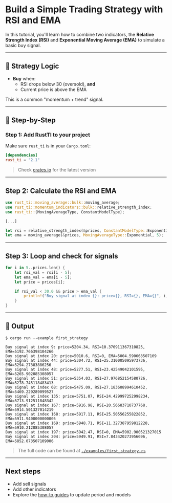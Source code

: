 # Build a Simple Trading Strategy with RSI and EMA

In this tutorial, you'll learn how to combine two indicators, the **Relative Strength Index (RSI)** 
and **Exponential Moving Average (EMA)** to simulate a basic buy signal.

---

## 🧠 Strategy Logic

- **Buy** when:
  - RSI drops below 30 (oversold), **and**
  - Current price is above the EMA

This is a common "momentum + trend" signal.

---

## 🚀 Step-by-Step

### Step 1: Add RustTI to your project

Make sure `rust_ti` is in your `Cargo.toml`:

```toml
[dependencies]
rust_ti = "2.1"
```

> Check [crates.io](https://crates.io/crates/rust_ti) for the latest version

---

## Step 2: Calculate the RSI and EMA

```rust
use rust_ti::moving_average::bulk::moving_average;
use rust_ti::momentum_indicators::bulk::relative_strength_index;
use rust_ti::{MovingAverageType, ConstantModelType};

[...]

let rsi = relative_strength_index(&prices, ConstantModelType::ExponentialMovingAverage, 5);
let ema = moving_average(&prices, MovingAverageType::Exponential, 5);
```

---

## Step 3: Loop and check for signals

```rust
for i in 5..prices.len() {
    let rsi_val = rsi[i - 5];
    let ema_val = ema[i - 5];
    let price = prices[i];

    if rsi_val < 30.0 && price > ema_val {
        println!("Buy signal at index {}: price={}, RSI={}, EMA={}", i, price, rsi_val, ema_val);
    }
}
```

---

## 🧪 Output

```shell
$ cargo run --example first_strategy

Buy signal at index 9: price=5204.34, RSI=10.370911367310825, EMA=5192.766398104266
Buy signal at index 20: price=5010.6, RSI=0, EMA=5004.590663507109
Buy signal at index 44: price=5304.72, RSI=25.310005095973736, EMA=5294.27383886256
Buy signal at index 48: price=5277.51, RSI=23.42549042101595, EMA=5265.902085308057
Buy signal at index 51: price=5354.03, RSI=27.976852154580726, EMA=5278.745118483413
Buy signal at index 68: price=5475.09, RSI=27.183608994610452, EMA=5469.229289099527
Buy signal at index 135: price=5751.07, RSI=24.429997252998234, EMA=5713.912511848342
Buy signal at index 167: price=5916.98, RSI=20.56683710737768, EMA=5914.501327014219
Buy signal at index 168: price=5917.11, RSI=25.50556255822852, EMA=5911.9400000000005
Buy signal at index 169: price=5948.71, RSI=11.327387959812228, EMA=5910.212085308057
Buy signal at index 197: price=5942.47, RSI=0, EMA=5902.900521327015
Buy signal at index 204: price=5949.91, RSI=7.843420273956696, EMA=5852.073507109006
```

> The full code can be found at [`./examples/first_strategy.rs`](./examples/first_strategy.rs)

---

## Next steps

- Add sell signals
- Add other indicators
- Explore the [how-to guides](https://github.com/0100101001010000/RustTI-how-to-guides) to update period and models
